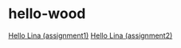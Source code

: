 # hello-wood

<a href="https://zx2470.github.io/hello-wood/assignments/assignment01/2/HousesOrMuseums.html">Hello Lina (assignment1)</a>
<a href="https://zx2470.github.io/hello-wood/assignments/assignment02/HousesOrMuseums02.html">Hello Lina (assignment2)</a>



